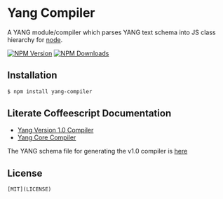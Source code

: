 # Yang Compiler

  A YANG module/compiler which parses YANG text schema into JS class
hierarchy for [node](http://nodejs.org).

  [![NPM Version][npm-image]][npm-url]
  [![NPM Downloads][downloads-image]][downloads-url]

## Installation
```bash
$ npm install yang-compiler
```

## Literate Coffeescript Documentation

* [Yang Version 1.0 Compiler](src/yang-v1-compiler.litcoffee)
* [Yang Core Compiler](src/yang-core-compiler.litcoffee)

The YANG schema file for generating the v1.0 compiler is [here](schemas/yang-v1-compiler.yang)

## License
    [MIT](LICENSE)

[npm-image]: https://img.shields.io/npm/v/express.svg
[npm-url]: https://npmjs.org/package/yang-compiler
[downloads-image]: https://img.shields.io/npm/dm/express.svg
[downloads-url]: https://npmjs.org/package/yang-compiler
